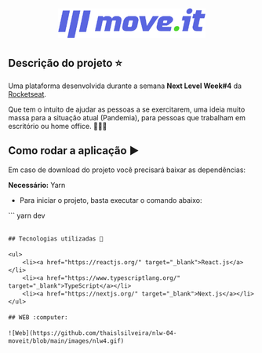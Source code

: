 <h1 align='center'><img width="300" src="https://github.com/thaislsilveira/nlw-04-moveit/blob/main/moveit-next/public/logo-full.svg" alt="Logo" /></h1> 

## Descrição do projeto :star:

Uma plataforma desenvolvida durante a semana **Next Level Week#4** da [Rocketseat](https://www.rocketseat.com.br).

 Que tem o intuito de ajudar as pessoas a se exercitarem, uma ideia muito massa para a situação atual (Pandemia),
para pessoas que trabalham em escritório ou home office. 👩🏽‍💻

## Como rodar a aplicação :arrow_forward:

Em caso de download do projeto você precisará baixar as dependências:  

**Necessário:** Yarn   
<ul>
 <li>Para iniciar o projeto, basta executar o comando abaixo:</li>
</ul>
```
yarn dev 

```

## Tecnologias utilizadas 🚀

<ul>
    <li><a href="https://reactjs.org/" target="_blank">React.js</a></li>
    <li><a href="https://www.typescriptlang.org/" target="_blank">TypeScript</a></li>  
    <li><a href="https://nextjs.org/" target="_blank">Next.js</a></li>
</ul>

## WEB :computer:

![Web](https://github.com/thaislsilveira/nlw-04-moveit/blob/main/images/nlw4.gif)
